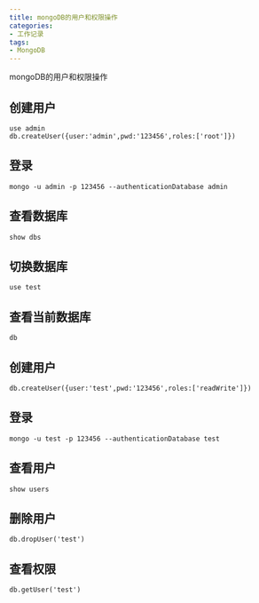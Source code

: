 ```yaml
---
title: mongoDB的用户和权限操作
categories:
- 工作记录
tags:
- MongoDB
---
```



mongoDB的用户和权限操作

<!-- more -->

## 创建用户

```
use admin
db.createUser({user:'admin',pwd:'123456',roles:['root']})
```

## 登录

```
mongo -u admin -p 123456 --authenticationDatabase admin
```

## 查看数据库

```
show dbs
```

## 切换数据库

```
use test
```

## 查看当前数据库

```
db
```

## 创建用户

```
db.createUser({user:'test',pwd:'123456',roles:['readWrite']})
```

## 登录

```
mongo -u test -p 123456 --authenticationDatabase test
```

## 查看用户

```
show users
```

## 删除用户

```
db.dropUser('test')
```

## 查看权限

```
db.getUser('test')
```
